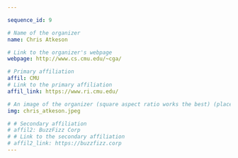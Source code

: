 ```yaml
---

sequence_id: 9

# Name of the organizer
name: Chris Atkeson

# Link to the organizer's webpage
webpage: http://www.cs.cmu.edu/~cga/

# Primary affiliation
affil: CMU
# Link to the primary affiliation
affil_link: https://www.ri.cmu.edu/

# An image of the organizer (square aspect ratio works the best) (place in the `assets/img/organizers` directory)
img: chris_atkeson.jpeg

# # Secondary affiliation
# affil2: BuzzFizz Corp
# # Link to the secondary affiliation
# affil2_link: https://buzzfizz.corp
---
```

